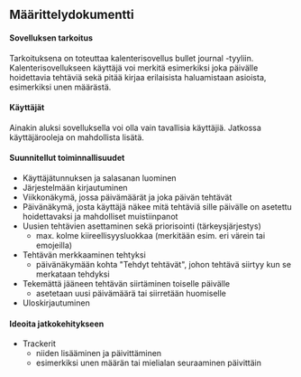 ## Määrittelydokumentti

#### Sovelluksen tarkoitus
Tarkoituksena on toteuttaa kalenterisovellus bullet journal -tyyliin.
Kalenterisovellukseen käyttäjä voi merkitä esimerkiksi joka päivälle hoidettavia
tehtäviä sekä pitää kirjaa erilaisista haluamistaan asioista, esimerkiksi unen
määrästä.

#### Käyttäjät
Ainakin aluksi sovelluksella voi olla vain tavallisia käyttäjiä. Jatkossa
käyttäjärooleja on mahdollista lisätä.

#### Suunnitellut toiminnallisuudet
- Käyttäjätunnuksen ja salasanan luominen
- Järjestelmään kirjautuminen
- Viikkonäkymä, jossa päivämäärät ja joka päivän tehtävät
- Päivänäkymä, josta käyttäjä näkee mitä tehtäviä sille päivälle on asetettu hoidettavaksi ja mahdolliset muistiinpanot
- Uusien tehtävien asettaminen sekä priorisointi (tärkeysjärjestys)
  - max. kolme kiireellisyysluokkaa (merkitään esim. eri värein tai emojeilla)
- Tehtävän merkkaaminen tehtyksi
  - päivänäkymään kohta "Tehdyt tehtävät", johon tehtävä siirtyy kun se merkataan tehdyksi
- Tekemättä jääneen tehtävän siirtäminen toiselle päivälle
  - asetetaan uusi päivämäärä tai siirretään huomiselle
- Uloskirjautuminen

#### Ideoita jatkokehitykseen
- Trackerit
  - niiden lisääminen ja päivittäminen
  - esimerkiksi unen määrän tai mielialan seuraaminen päivittäin
